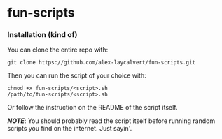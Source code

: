# fun-scripts

### Installation (kind of)

You can clone the entire repo with:

```
git clone https://github.com/alex-laycalvert/fun-scripts.git
```

Then you can run the script of your choice with:

```
chmod +x fun-scripts/<script>.sh
/path/to/fun-scripts/<script>.sh
```

Or follow the instruction on the README of the script itself.

**_NOTE_**: You should probably read the script itself before running random scripts you find on the internet. Just sayin'.
